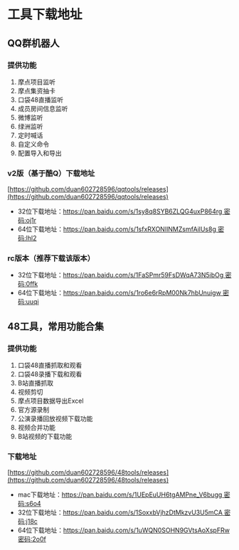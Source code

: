 # 工具下载地址

## QQ群机器人
### 提供功能
1. 摩点项目监听
2. 摩点集资抽卡
3. 口袋48直播监听
4. 成员房间信息监听
5. 微博监听
6. 绿洲监听
7. 定时喊话
8. 自定义命令   
9. 配置导入和导出
### v2版（基于酷Q）下载地址
[https://github.com/duan602728596/qqtools/releases](https://github.com/duan602728596/qqtools/releases)   
* 32位下载地址：[https://pan.baidu.com/s/1sy8q8SYB6ZLQG4uxP864rg  密码:oj1r](https://pan.baidu.com/s/1sy8q8SYB6ZLQG4uxP864rg)
* 64位下载地址：[https://pan.baidu.com/s/1sfxRXONIlNMZsmfAilUs8g  密码:lhl2](https://pan.baidu.com/s/1sfxRXONIlNMZsmfAilUs8g)
### rc版本（推荐下载该版本）
* 32位下载地址：[https://pan.baidu.com/s/1FaSPmr59FsDWqA73N5ibOg  密码:0ffk](https://pan.baidu.com/s/1FaSPmr59FsDWqA73N5ibOg)
* 64位下载地址：[https://pan.baidu.com/s/1ro6e6rRpM00Nk7hbUnuigw  密码:uuqi](https://pan.baidu.com/s/1ro6e6rRpM00Nk7hbUnuigw)

## 48工具，常用功能合集
### 提供功能
1. 口袋48直播抓取和观看   
2. 口袋48录播下载和观看   
3. B站直播抓取   
4. 视频剪切   
5. 摩点项目数据导出Excel   
6. 官方源录制   
7. 公演录播回放视频下载功能   
8. 视频合并功能   
9. B站视频的下载功能
### 下载地址
[https://github.com/duan602728596/48tools/releases](https://github.com/duan602728596/48tools/releases)
* mac下载地址：[https://pan.baidu.com/s/1UEpEuUH6tgAMPne_V6bugg  密码:s6o4](https://pan.baidu.com/s/1UEpEuUH6tgAMPne_V6bugg)
* 32位下载地址：[https://pan.baidu.com/s/1SoxxbVjhzDtMkzvU3U5mCA  密码:j18c](https://pan.baidu.com/s/1SoxxbVjhzDtMkzvU3U5mCA)
* 64位下载地址：[https://pan.baidu.com/s/1uWQN0SOHN9GVtsAoXspFRw  密码:2o0f](https://pan.baidu.com/s/1uWQN0SOHN9GVtsAoXspFRw)
